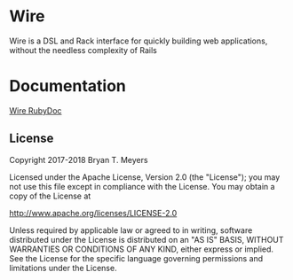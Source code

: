 # Wire
Wire is a DSL and Rack interface for quickly building web applications, without the needless complexity of Rails

# Documentation

[Wire RubyDoc](http://www.rubydoc.info/github/DataDrake/Wire)

## License

Copyright 2017-2018 Bryan T. Meyers

Licensed under the Apache License, Version 2.0 (the "License");
you may not use this file except in compliance with the License.
You may obtain a copy of the License at

http://www.apache.org/licenses/LICENSE-2.0

Unless required by applicable law or agreed to in writing, software
distributed under the License is distributed on an "AS IS" BASIS,
WITHOUT WARRANTIES OR CONDITIONS OF ANY KIND, either express or implied.
See the License for the specific language governing permissions and
limitations under the License.